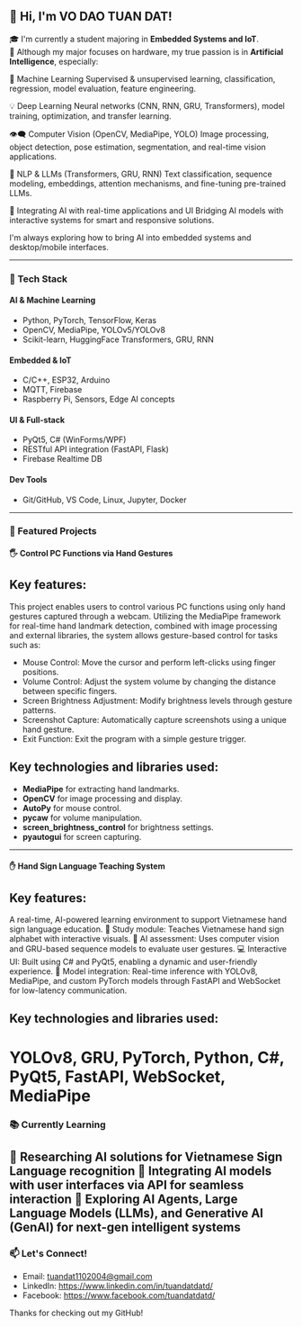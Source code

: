 ## 👋 Hi, I'm VO DAO TUAN DAT!

🎓 I'm currently a student majoring in **Embedded Systems and IoT**.  
🤖 Although my major focuses on hardware, my true passion is in **Artificial Intelligence**, especially:

🌱 Machine Learning
Supervised & unsupervised learning, classification, regression, model evaluation, feature engineering.

💡 Deep Learning
Neural networks (CNN, RNN, GRU, Transformers), model training, optimization, and transfer learning.

👁️‍🗨️ Computer Vision (OpenCV, MediaPipe, YOLO)
Image processing, object detection, pose estimation, segmentation, and real-time vision applications.

🧠 NLP & LLMs (Transformers, GRU, RNN)
Text classification, sequence modeling, embeddings, attention mechanisms, and fine-tuning pre-trained LLMs.

🤝 Integrating AI with real-time applications and UI
Bridging AI models with interactive systems for smart and responsive solutions.

I'm always exploring how to bring AI into embedded systems and desktop/mobile interfaces.

---

### 🔧 Tech Stack

#### AI & Machine Learning
- Python, PyTorch, TensorFlow, Keras
- OpenCV, MediaPipe, YOLOv5/YOLOv8
- Scikit-learn, HuggingFace Transformers, GRU, RNN

#### Embedded & IoT
- C/C++, ESP32, Arduino
- MQTT, Firebase
- Raspberry Pi, Sensors, Edge AI concepts

#### UI & Full-stack
- PyQt5, C# (WinForms/WPF)
- RESTful API integration (FastAPI, Flask)
- Firebase Realtime DB

#### Dev Tools
- Git/GitHub, VS Code, Linux, Jupyter, Docker

---

### 🚀 Featured Projects

#### 🖐️ Control PC Functions via Hand Gestures
## Key features:
This project enables users to control various PC functions using only hand gestures captured through a webcam. Utilizing the MediaPipe framework for real-time hand landmark detection, combined with image processing and external libraries, the system allows gesture-based control for tasks such as:
- Mouse Control: Move the cursor and perform left-clicks using finger positions.
- Volume Control: Adjust the system volume by changing the distance between specific fingers.
- Screen Brightness Adjustment: Modify brightness levels through gesture patterns.
- Screenshot Capture: Automatically capture screenshots using a unique hand gesture.
- Exit Function: Exit the program with a simple gesture trigger.
## Key technologies and libraries used:
- **MediaPipe** for extracting hand landmarks.
- **OpenCV** for image processing and display.
- **AutoPy** for mouse control.
- **pycaw** for volume manipulation.
- **screen_brightness_control** for brightness settings.
- **pyautogui** for screen capturing.
---
#### ✋ Hand Sign Language Teaching System
## Key features:
A real-time, AI-powered learning environment to support Vietnamese hand sign language education.
📘 Study module: Teaches Vietnamese hand sign alphabet with interactive visuals.
🧠 AI assessment: Uses computer vision and GRU-based sequence models to evaluate user gestures.
💻 Interactive UI: Built using C# and PyQt5, enabling a dynamic and user-friendly experience.
🔗 Model integration: Real-time inference with YOLOv8, MediaPipe, and custom PyTorch models through FastAPI and WebSocket for low-latency communication.
## Key technologies and libraries used:
# YOLOv8, GRU, PyTorch, Python, C#, PyQt5, FastAPI, WebSocket, MediaPipe
### 📚 Currently Learning
🤖 Researching AI solutions for Vietnamese Sign Language recognition
🔗 Integrating AI models with user interfaces via API for seamless interaction
🧠 Exploring AI Agents, Large Language Models (LLMs), and Generative AI (GenAI) for next-gen intelligent systems
---

### 📫 Let's Connect!
- Email: tuandat1102004@gmail.com  
- LinkedIn: https://www.linkedin.com/in/tuandatdatd/
- Facebook: https://www.facebook.com/tuandatdatd/


Thanks for checking out my GitHub!
